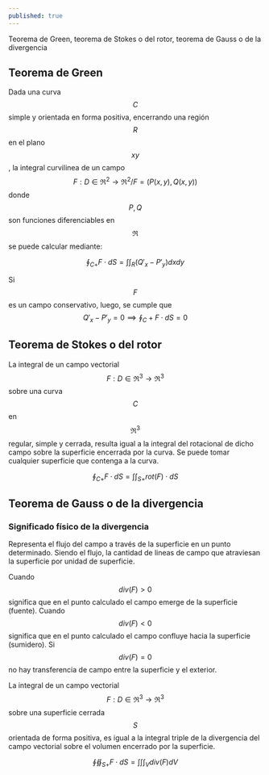```yaml
---
published: true
---
```

Teorema de Green, teorema de Stokes o del rotor, teorema de Gauss o de la divergencia

## Teorema de Green

Dada una curva $$C$$ simple y orientada en forma positiva, encerrando una región $$R$$ en el plano $$xy$$, la integral curvilinea de un campo $$F: D \in \Re^2 \to \Re^2 / F=(P(x,y), Q(x,y))$$ donde $$P,Q$$ son funciones diferenciables en $$\Re$$ se puede calcular mediante:

$$ \oint_{C+} F \cdot dS = \int \int_R (Q'_{x} - P'_{y}) dxdy $$

Si $$F$$ es un campo conservativo, luego, se cumple que $$Q'_{x} - P'_{y}=0 \implies \oint_C+ F \cdot dS = 0$$

## Teorema de Stokes o del rotor

La integral de un campo vectorial $$F: D \in \Re^3 \to \Re^3$$ sobre una curva $$C$$ en $$\Re^3$$ regular, simple y cerrada, resulta igual a la integral del rotacional de dicho campo sobre la superficie encerrada por la curva.
Se puede tomar cualquier superficie que contenga a la curva.

$$ \oint_{C+} F \cdot dS = \int \int_{S+} rot(F) \cdot dS $$

## Teorema de Gauss o de la divergencia

### Significado físico de la divergencia

Representa el flujo del campo a través de la superficie en un punto determinado. Siendo el flujo, la cantidad de lineas de campo que atraviesan la superficie por unidad de superficie.

Cuando $$div(F) > 0$$ significa que en el punto calculado el campo emerge de la superficie (fuente).
Cuando $$div(F) < 0$$ significa que en el punto calculado el campo confluye hacia la superficie (sumidero).
Si $$div(F) = 0$$ no hay transferencia de campo entre la superficie y el exterior.

La integral de un campo vectorial $$F: D \in \Re^3 \to \Re^3$$ sobre una superficie cerrada $$S$$ orientada de forma positiva, es igual a la integral triple de la divergencia del campo vectorial sobre el volumen encerrado por la superficie.

$$ \oint \oiint_{S+} F \cdot dS = \int \int \int_V div(F) dV $$


